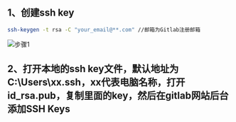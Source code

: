 ## 1、创建ssh key
```bash
ssh-keygen -t rsa -C "your_email@**.com" //邮箱为Gitlab注册邮箱

```
![步骤1](https://pinpai-portal-rs.eebbk.net/pinpai-portal/pic/2019/08/13/1565668097359/1.png)

## 2、打开本地的ssh key文件，默认地址为C:\Users\xx\.ssh，xx代表电脑名称，打开id_rsa.pub，复制里面的key，然后在gitlab网站后台添加SSH Keys